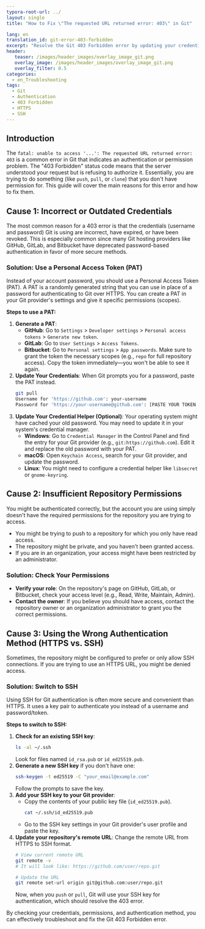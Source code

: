 ```yaml
---
typora-root-url: ../
layout: single
title: "How to Fix \"The requested URL returned error: 403\" in Git"

lang: en
translation_id: git-error-403-forbidden
excerpt: "Resolve the Git 403 Forbidden error by updating your credentials, using a personal access token (PAT), or switching to SSH authentication for more secure access."
header:
   teaser: /images/header_images/overlay_image_git.png
   overlay_image: /images/header_images/overlay_image_git.png
   overlay_filter: 0.5
categories:
  - en_Troubleshooting
tags:
  - Git
  - Authentication
  - 403 Forbidden
  - HTTPS
  - SSH
---
```


## Introduction

The `fatal: unable to access '...': The requested URL returned error: 403` is a common error in Git that indicates an authentication or permission problem. The "403 Forbidden" status code means that the server understood your request but is refusing to authorize it. Essentially, you are trying to do something (like `push`, `pull`, or `clone`) that you don't have permission for. This guide will cover the main reasons for this error and how to fix them.

## Cause 1: Incorrect or Outdated Credentials

The most common reason for a 403 error is that the credentials (username and password) Git is using are incorrect, have expired, or have been revoked. This is especially common since many Git hosting providers like GitHub, GitLab, and Bitbucket have deprecated password-based authentication in favor of more secure methods.

### Solution: Use a Personal Access Token (PAT)

Instead of your account password, you should use a Personal Access Token (PAT). A PAT is a randomly generated string that you can use in place of a password for authenticating to Git over HTTPS. You can create a PAT in your Git provider's settings and give it specific permissions (scopes).

**Steps to use a PAT:**
1.  **Generate a PAT**:
    -   **GitHub**: Go to `Settings` > `Developer settings` > `Personal access tokens` > `Generate new token`.
    -   **GitLab**: Go to `User Settings` > `Access Tokens`.
    -   **Bitbucket**: Go to `Personal settings` > `App passwords`.
    Make sure to grant the token the necessary scopes (e.g., `repo` for full repository access). Copy the token immediately—you won't be able to see it again.
2.  **Update Your Credentials**: When Git prompts you for a password, paste the PAT instead.
    ```bash
    git pull
    Username for 'https://github.com': your-username
    Password for 'https://your-username@github.com': [PASTE YOUR TOKEN HERE]
    ```
3.  **Update Your Credential Helper (Optional)**: Your operating system might have cached your old password. You may need to update it in your system's credential manager.
    -   **Windows**: Go to `Credential Manager` in the Control Panel and find the entry for your Git provider (e.g., `git:https://github.com`). Edit it and replace the old password with your PAT.
    -   **macOS**: Open `Keychain Access`, search for your Git provider, and update the password.
    -   **Linux**: You might need to configure a credential helper like `libsecret` or `gnome-keyring`.

## Cause 2: Insufficient Repository Permissions

You might be authenticated correctly, but the account you are using simply doesn't have the required permissions for the repository you are trying to access.

-   You might be trying to push to a repository for which you only have read access.
-   The repository might be private, and you haven't been granted access.
-   If you are in an organization, your access might have been restricted by an administrator.

### Solution: Check Your Permissions

-   **Verify your role**: On the repository's page on GitHub, GitLab, or Bitbucket, check your access level (e.g., Read, Write, Maintain, Admin).
-   **Contact the owner**: If you believe you should have access, contact the repository owner or an organization administrator to grant you the correct permissions.

## Cause 3: Using the Wrong Authentication Method (HTTPS vs. SSH)

Sometimes, the repository might be configured to prefer or only allow SSH connections. If you are trying to use an HTTPS URL, you might be denied access.

### Solution: Switch to SSH

Using SSH for Git authentication is often more secure and convenient than HTTPS. It uses a key pair to authenticate you instead of a username and password/token.

**Steps to switch to SSH:**
1.  **Check for an existing SSH key**:
    ```bash
    ls -al ~/.ssh
    ```
    Look for files named `id_rsa.pub` or `id_ed25519.pub`.
2.  **Generate a new SSH key** if you don't have one:
    ```bash
    ssh-keygen -t ed25519 -C "your_email@example.com"
    ```
    Follow the prompts to save the key.
3.  **Add your SSH key to your Git provider**:
    -   Copy the contents of your public key file (`id_ed25519.pub`).
        ```bash
        cat ~/.ssh/id_ed25519.pub
        ```
    -   Go to the SSH key settings in your Git provider's user profile and paste the key.
4.  **Update your repository's remote URL**: Change the remote URL from HTTPS to SSH format.
    ```bash
    # View current remote URL
    git remote -v
    # It will look like: https://github.com/user/repo.git

    # Update the URL
    git remote set-url origin git@github.com:user/repo.git
    ```
    Now, when you `push` or `pull`, Git will use your SSH key for authentication, which should resolve the 403 error.

By checking your credentials, permissions, and authentication method, you can effectively troubleshoot and fix the Git 403 Forbidden error.
